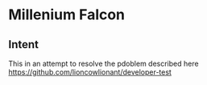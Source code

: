 # Millenium Falcon

## Intent

This in an attempt to resolve the pdoblem described here 
https://github.com/lioncowlionant/developer-test
